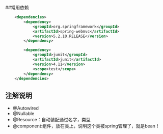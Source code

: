 ##常用依赖
```xml
    <dependencies>
        <dependency>
            <groupId>org.springframework</groupId>
            <artifactId>spring-webmvc</artifactId>
            <version>5.2.10.RELEASE</version>
        </dependency>

        <dependency>
            <groupId>junit</groupId>
            <artifactId>junit</artifactId>
            <version>4.11</version>
            <scope>test</scope>
        </dependency>
    </dependencies>
```
## 注解说明

- @Autowired
- @Nullable
- @Resource：自动装配通过名字，类型
- @component:组件，放在类上，说明这个类被spring管理了，就是bean！